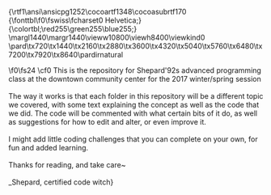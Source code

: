 {\rtf1\ansi\ansicpg1252\cocoartf1348\cocoasubrtf170
{\fonttbl\f0\fswiss\fcharset0 Helvetica;}
{\colortbl;\red255\green255\blue255;}
\margl1440\margr1440\vieww10800\viewh8400\viewkind0
\pard\tx720\tx1440\tx2160\tx2880\tx3600\tx4320\tx5040\tx5760\tx6480\tx7200\tx7920\tx8640\pardirnatural

\f0\fs24 \cf0 This is the repository for Shepard\'92s advanced programming class at the downtown community center for the 2017 winter/spring session\
\
The way it works is that each folder in this repository will be a different topic we covered, with some text explaining the concept as well as the code that we did. The code will be commented with what certain bits of it do, as well as suggestions for how to edit and alter, or even improve it.\
\
I might add little coding challenges that you can complete on your own, for fun and added learning.\
\
Thanks for reading, and take care~\
\
_Shepard, certified code witch}